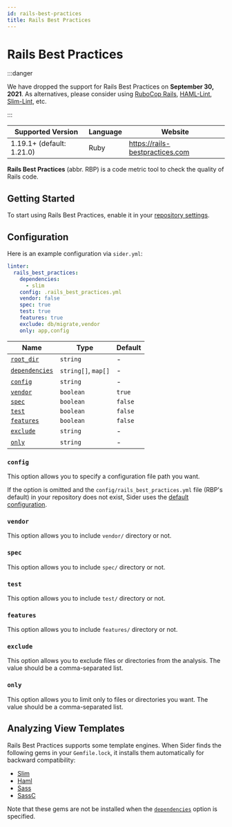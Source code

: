 ```yaml
---
id: rails-best-practices
title: Rails Best Practices
---
```


# Rails Best Practices

:::danger

We have dropped the support for Rails Best Practices on **September 30, 2021**.
As alternatives, please consider using [RuboCop Rails](https://docs.rubocop.org/rubocop-rails), [HAML-Lint](./haml-lint.md), [Slim-Lint](./slim-lint.md), etc.

:::

| Supported Version         | Language | Website                         |
| ------------------------- | -------- | ------------------------------- |
| 1.19.1+ (default: 1.21.0) | Ruby     | https://rails-bestpractices.com |

**Rails Best Practices** (abbr. RBP) is a code metric tool to check the quality of Rails code.

## Getting Started

To start using Rails Best Practices, enable it in your [repository settings](../../getting-started/repository-settings.md).

## Configuration

Here is an example configuration via `sider.yml`:

```yaml
linter:
  rails_best_practices:
    dependencies:
      - slim
    config: .rails_best_practices.yml
    vendor: false
    spec: true
    test: true
    features: true
    exclude: db/migrate,vendor
    only: app,config
```

| Name                                                                                          | Type                | Default |
| --------------------------------------------------------------------------------------------- | ------------------- | ------- |
| [`root_dir`](../../getting-started/custom-configuration.md#linteranalyzer_idroot_dir)         | `string`            | -       |
| [`dependencies`](../../getting-started/custom-configuration.md#linteranalyzer_iddependencies) | `string[]`, `map[]` | -       |
| [`config`](#config)                                                                           | `string`            | -       |
| [`vendor`](#vendor)                                                                           | `boolean`           | `true`  |
| [`spec`](#spec)                                                                               | `boolean`           | `false` |
| [`test`](#test)                                                                               | `boolean`           | `false` |
| [`features`](#features)                                                                       | `boolean`           | `false` |
| [`exclude`](#exclude)                                                                         | `string`            | -       |
| [`only`](#only)                                                                               | `string`            | -       |

### `config`

This option allows you to specify a configuration file path you want.

If the option is omitted and the `config/rails_best_practices.yml` file (RBP's default) in your repository does not exist,
Sider uses the [default configuration](https://github.com/sider/runners/blob/HEAD/images/rails_best_practices/sider_rails_best_practices.yml).

### `vendor`

This option allows you to include `vendor/` directory or not.

### `spec`

This option allows you to include `spec/` directory or not.

### `test`

This option allows you to include `test/` directory or not.

### `features`

This option allows you to include `features/` directory or not.

### `exclude`

This option allows you to exclude files or directories from the analysis. The value should be a comma-separated list.

### `only`

This option allows you to limit only to files or directories you want. The value should be a comma-separated list.

## Analyzing View Templates

Rails Best Practices supports some template engines.
When Sider finds the following gems in your `Gemfile.lock`, it installs them automatically for backward compatibility:

- [Slim](https://github.com/slim-template/slim)
- [Haml](https://github.com/haml/haml)
- [Sass](https://github.com/sass/ruby-sass)
- [SassC](https://github.com/sass/sassc-ruby)

Note that these gems are not be installed when the [`dependencies`](../../getting-started/custom-configuration.md#linteranalyzer_iddependencies) option is specified.

